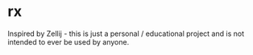 # rx

Inspired by Zellij - this is just a personal / educational project and is not intended to ever be used by anyone.
